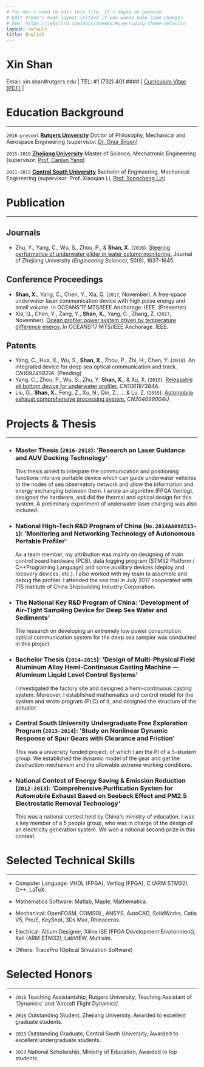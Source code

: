 ```yaml
---
# You don't need to edit this file, it's empty on purpose.
# Edit theme's home layout instead if you wanna make some changes
# See: https://jekyllrb.com/docs/themes/#overriding-theme-defaults
layout: default
title: English
---
```


# Xin Shan

Email: xin.shan#rutgers.edu | TEL: #1 (732) 401 #### | <i class="fa fa-github"></i> <a href="https://github.com/Xin-Shan/Curriculum-Vitae/blob/master/Curriculum-Vitae.pdf">Curriculum Vitae (PDF)</a> |

# Education Background
---

`2018-present`
[__Rutgers University__](https://www.rutgers.edu) Doctor of Philosophy, Mechanical and Aerospace Engineering (supervisor: [Dr. Onur Bilgen](https://mae.rutgers.edu/onur-bilgen))

`2015-2018`
[__Zhejiang University__](http://www.zju.edu.cn/english/) Master of Science, Mechatronic Engineering (supervisor: [Prof. Canjun Yang](http://sklofp.zju.edu.cn/SKL/en/index.php?a=shows&catid=13&id=32))

`2011-2015`
[__Central South University__](http://en.csu.edu.cn) Bachelor of Engineering, Mechanical Engineering (supervisor: Prof. Xiaoqian Li, [Prof. Yongcheng Lin](https://scholar.google.com/citations?user=rAOphk4AAAAJ&hl=en))

# Publication
---

## Journals

+ Zhu, Y., Yang, C., Wu, S., Zhou, P., & **Shan, X.** (`2016`). [Steering performance of underwater glider in water column monitoring.](http://www.zjujournals.com/eng/EN/Y2016/V50/I9/1637) Journal of Zhejiang University (*Engineering Science*), 50(9), 1637-1645.

## Conference Proceedings

+ **Shan, X.**, Yang, C., Chen, Y., Xia, Q. (`2017`, November). A free-space underwater laser communication
device with high pulse energy and small volume. In OCEANS’17 MTS/IEEE Anchorage. IEEE.
(Presenter)
+ Xia, Q., Chen, Y., Zang, Y., **Shan, X.**, Yang, C., Zhang, Z. (`2017`, November). [Ocean profiler power system driven by temperature difference energy.](http://ieeexplore.ieee.org/abstract/document/8232156/?reload=true) In OCEANS’17 MTS/IEEE Anchorage. IEEE.

## Patents

+ Yang, C., Hua, X., Wu, S., **Shan, X.**, Zhou, P., Zhi, H., Chen, Y. (`2018`). An integrated device for deep sea optical communication and track. *CN109245821A*. (Pending)
+ Yang, C., Zhou, P., Wu, S., Zhu, Y. **Shan, X.**, & Xu, X. (`2016`). [Releasable sit bottom device for underwater profiler.](https://worldwide.espacenet.com/publicationDetails/biblio?CC=CN&NR=106197384A&KC=A&FT=D) *CN106197384A*.
+ Liu, G., **Shan, X.**, Feng, Z., Xu, N., Qin, Z., ... & Lu, Z. (`2015`). [Automobile exhaust comprehensive processing system.](https://worldwide.espacenet.com/publicationDetails/biblio?CC=CN&NR=204099004U&KC=U&FT=D) *CN204099004U*.


# Projects & Thesis
---

+ ### Master Thesis (`2016-2018`): ’Research on Laser Guidance and AUV Docking Technology’

    This thesis aimed to integrate the communication and positioning functions into one portable device which can guide underwater vehicles to the nodes of sea observatory network and allow the information and energy exchanging between them. I wrote an algorithm (FPGA Verilog), designed the hardware, and did the thermal and optical design for this system. A preliminary experiment of underwater laser charging was also included.

+ ### National High-Tech R&D Program of China (`No.2014AA09A513-1`): ’Monitoring and Networking Technology of Autonomous Portable Profiler’

    As a team member, my attribution was mainly on designing of main control board hardware (PCB), data logging program (STM32 Platform / C++Programing Language) and some auxiliary devices (deploy and recovery devices, etc.). I also worked with my team to assemble and debug the profiler. I attended the sea trial in July 2017 cooperated with 715 Institute of China Shipbuilding Industry Corporation.

+ ### The National Key R&D Program of China: ’Development of Air-Tight Sampling Device for Deep Sea Water and Sediments’

    The research on developing an extremely low power consumption optical communication system for the deep sea sampler was conducted in this project.

+ ### Bachelor Thesis (`2014-2015`): ’Design of Multi-Physical Field Aluminum Alloy Hemi-Continuous Casting Machine — Aluminum Liquid Level Control Systems’

    I investigated the factory site and designed a hemi-continuous casting system. Moreover, I established mathematics and control model for the system and wrote program (PLC) of it, and designed the structure of the actuator.

+ ### Central South University Undergraduate Free Exploration Program (`2013-2014`): ’Study on Nonlinear Dynamic Response of Spur Gears with Clearance and Friction’

    This was a university funded project, of which I am the PI of a 5-student group. We established the dynamic model of the gear and get the destruction mechanism and the allowable extreme working conditions.

+ ### National Contest of Energy Saving & Emission Reduction (`2012-2013`): ’Comprehensive Purification System for Automobile Exhaust Based on Seebeck Effect and PM2.5 Electrostatic Removal Technology’

    This was a national contest held by China's ministry of education. I was a key member of a 5 people group, who was in charge of the design of an electricity generation system. We won a national second prize in this contest.

# Selected Technical Skills
---
+ Computer Language: VHDL (FPGA), Verilog (FPGA), C (ARM STM32), C++, LaTeX. 

+ Mathematics Software: Matlab, Maple, Mathematica. 

+ Mechanical: OpenFOAM, COMSOL, ANSYS, AutoCAD, SolidWorks, Catia V5, Pro/E, KeyShot, 3Ds Max, Rhinoceros. 

+ Electrical: Altium Designer, Xilinx ISE (FPGA Development Environment), Keil (ARM STM32), LabVIEW, Multisim. 

+ Others: TracePro (Optical Simulation Software)

# Selected Honors
---

+ `2018` Teaching Assistantship, Rutgers University, Teaching Assistant of 'Dynamics' and 'Aircraft Flight Dynamics'.

+ `2016` Outstanding Student, Zhejiang University, Awarded to excellent graduate students.

+ `2015` Outstanding Graduate, Central South University, Awarded to excellent undergraduate students.

+ `2013` National Scholarship, Ministry of Education, Awarded to top students.